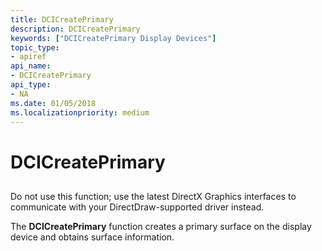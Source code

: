 ```yaml
---
title: DCICreatePrimary
description: DCICreatePrimary
keywords: ["DCICreatePrimary Display Devices"]
topic_type:
- apiref
api_name:
- DCICreatePrimary
api_type:
- NA
ms.date: 01/05/2018
ms.localizationpriority: medium
---
```


# DCICreatePrimary


## <span id="ddk_dcicreateprimary_gg"></span><span id="DDK_DCICREATEPRIMARY_GG"></span>


Do not use this function; use the latest DirectX Graphics interfaces to communicate with your DirectDraw-supported driver instead.

The **DCICreatePrimary** function creates a primary surface on the display device and obtains surface information.

 

 





